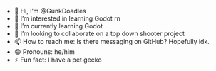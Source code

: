 - 👋 Hi, I’m @GunkDoadles
- 👀 I’m interested in learning Godot rn
- 🌱 I’m currently learning Godot
- 💞️ I’m looking to collaborate on a top down shooter project
- 📫 How to reach me: Is there messaging on GitHub? Hopefully idk.
- 😄 Pronouns: he/him
- ⚡ Fun fact: I have a pet gecko

<!---
GunkDoadles/GunkDoadles is a ✨ special ✨ repository because its `README.md` (this file) appears on your GitHub profile.
You can click the Preview link to take a look at your changes.
--->
